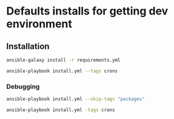 # Defaults installs for getting dev environment


## Installation
```bash
ansible-galaxy install -r requirements.yml

ansible-playbook install.yml --tags crons
```


### Debugging
```bash
ansible-playbook install.yml --skip-tags "packages"

ansible-playbook install.yml -tags crons
```

